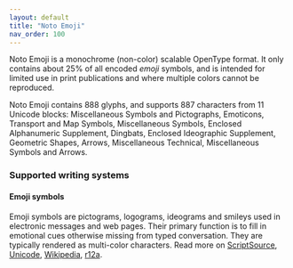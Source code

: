 ```yaml
---
layout: default
title: "Noto Emoji"
nav_order: 100
---
```

Noto Emoji is a monochrome (non-color) scalable OpenType format. It only contains about 25% of all encoded _emoji_ symbols, and is intended for limited use in print publications and where multiple colors cannot be reproduced. 

Noto Emoji contains 888 glyphs, and supports 887 characters from 11 Unicode blocks: Miscellaneous Symbols and Pictographs, Emoticons, Transport and Map Symbols, Miscellaneous Symbols, Enclosed Alphanumeric Supplement, Dingbats, Enclosed Ideographic Supplement, Geometric Shapes, Arrows, Miscellaneous Technical, Miscellaneous Symbols and Arrows.


### Supported writing systems


#### Emoji symbols

Emoji symbols are pictograms, logograms, ideograms and smileys used in electronic messages and web pages. Their primary function is to fill in emotional cues otherwise missing from typed conversation. They are typically rendered as multi-color characters. Read more on [ScriptSource](https://scriptsource.org/scr/Zsye), [Unicode](https://www.unicode.org/versions/Unicode13.0.0/ch22.pdf#G12367), [Wikipedia](https://en.wikipedia.org/wiki/ISO_15924:Zsye), [r12a](https://r12a.github.io/scripts/links?iso=Zsye).

